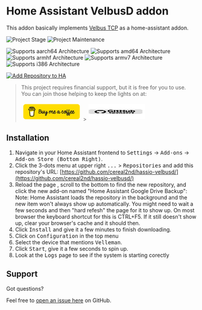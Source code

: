 # Home Assistant VelbusD addon

This addon basically implements [Velbus TCP](https://github.com/velbus/python-velbustcp) as a home-assistant addon.

![Project Stage][project-stage-shield]
![Project Maintenance][maintenance-shield]

![Supports aarch64 Architecture][aarch64-shield]
![Supports amd64 Architecture][amd64-shield]
![Supports armhf Architecture][armhf-shield]
![Supports armv7 Architecture][armv7-shield]
![Supports i386 Architecture][i386-shield]

[![Add Repository to HA][my-ha-badge]][my-ha-url]

> This project requires financial support, but it is free for you to use. You can join those helping to keep the lights on at:
>
> [<img src="images/bmc-button.svg" width=150 height=40 style="margin: 5px"/>](https://buymeacoffee.com/cereal2nd) >[<img src="images/github-sponsors-button.svg" width=150 height=40 style="margin: 5px"/>](https://github.com/sponsors/cereal2nd/)

## Installation

1. Navigate in your Home Assistant frontend to <kbd>Settings</kbd> -> <kbd>Add-ons</kbd> -> <kbd>Add-on Store (Bottom Right)</kbd>.
2. Click the 3-dots menu at upper right <kbd>...</kbd> > <kbd>Repositories</kbd> and add this repository's URL: [https://github.com/cereal2nd/hassio-velbusd/](https://github.com/cereal2nd/hassio-velbusd/)
3. Reload the page , scroll to the bottom to find the new repository, and click the new add-on named "Home Assistant Google Drive Backup":
   Note: Home Assistant loads the repository in the background and the new item won't always show up automatically. You might need to wait a few seconds and then "hard refesh" the page for it to show up. On most browser the keyboard shortcut for this is CTRL+F5. If it still doesn't show up, clear your browser's cache and it should then.
4. Click <kbd>Install</kbd> and give it a few minutes to finish downloading.
5. Click on <kbd>Configuration</kbd> in the top menu
6. Select the device that mentions <kbd>Velleman</kbd>.
7. Click <kbd>Start</kbd>, give it a few seconds to spin up.
8. Look at the <kbd>Logs</kbd> page to see if the system is starting corectly

## Support

Got questions?

Feel free to [open an issue here][issue] on GitHub.

[my-ha-badge]: https://my.home-assistant.io/badges/supervisor_add_addon_repository.svg
[my-ha-url]: https://my.home-assistant.io/redirect/supervisor_add_addon_repository/?repository_url=https://github.com/cereal2nd/hassio-velbusd
[ha-addons]: https://github.com/cereal2nd/hassio-velbusd
[aarch64-shield]: https://img.shields.io/badge/aarch64-yes-green.svg
[amd64-shield]: https://img.shields.io/badge/amd64-yes-green.svg
[armhf-shield]: https://img.shields.io/badge/armhf-yes-green.svg
[armv7-shield]: https://img.shields.io/badge/armv7-yes-green.svg
[i386-shield]: https://img.shields.io/badge/i386-yes-green.svg
[maintenance-shield]: https://img.shields.io/maintenance/yes/2024.svg
[project-stage-shield]: https://img.shields.io/badge/project%20stage-production%20ready-brightgreen.svg
[issue]: https://github.com/cereal2nd/hassio-velbusd/issues
